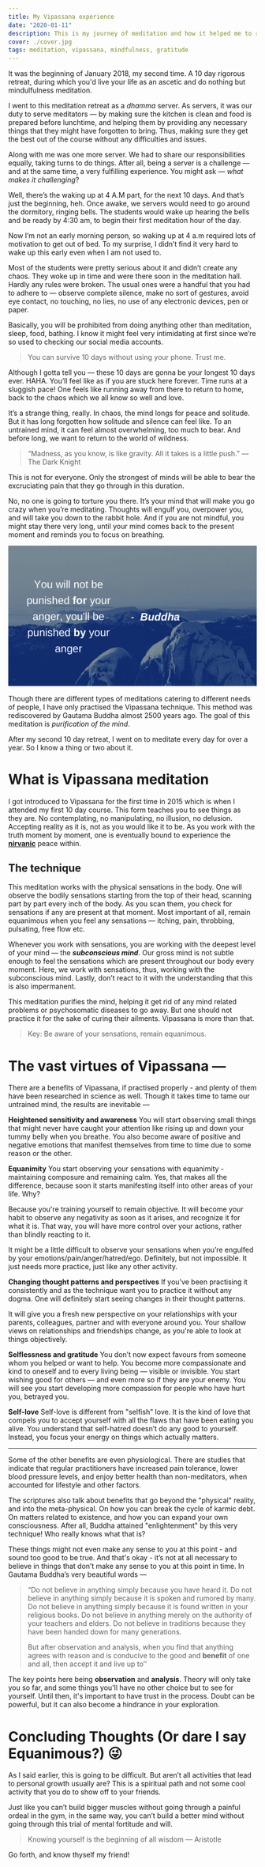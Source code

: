 ```yaml
---
title: My Vipassana experience
date: "2020-01-11"
description: This is my journey of meditation and how it helped me to realize the imporatnce of it and shaped some of my values and perception of the world.
cover: ./cover.jpg
tags: meditation, vipassana, mindfulness, gratitude
---
```


It was the beginning of January 2018, my second time. A 10 day rigorous retreat, during which you'd live your life as an ascetic and do nothing but mindulfulness meditation.

I went to this meditation retreat as a  _dhamma_  server. As servers, it was our duty to serve meditators — by making sure the kitchen is clean and food is prepared before lunchtime, and helping them by providing any necessary things that they might have forgotten to bring. Thus, making sure they get the best out of the course without any difficulties and issues.

Along with me was one more server. We had to share our responsibilities equally, taking turns to do things. After all, being a server is a challenge — and at the same time, a very fulfilling experience. You might ask —  _what makes it challenging_?

Well, there’s the waking up at 4 A.M part, for the next 10 days. And that’s just the beginning, heh. Once awake, we servers would need to go around the dormitory, ringing bells. The students would wake up hearing the bells and be ready by 4:30 am, to begin their first meditation hour of the day.

Now I’m not an early morning person, so waking up at 4 a.m required lots of motivation to get out of bed. To my surprise, I didn’t find it very hard to wake up this early even when I am not used to.

Most of the students were pretty serious about it and didn’t create any chaos. They woke up in time and were there soon in the meditation hall. Hardly any rules were broken. The usual ones were a handful that you had to adhere to — observe complete silence, make no sort of gestures, avoid eye contact, no touching, no lies, no use of any electronic devices, pen or paper.

Basically, you will be prohibited from doing anything other than meditation, sleep, food, bathing. I know it might feel very intimidating at first since we’re so used to checking our social media accounts.

> You can survive 10 days without using your phone. Trust me.

Although I gotta tell you — these 10 days are gonna be your longest 10 days ever. HAHA. You’ll feel like as if you are stuck here forever. Time runs at a sluggish pace! One feels like running away from there to return to home, back to the chaos which we all know so well and love.

It’s a strange thing, really. In chaos, the mind longs for peace and solitude. But it has long forgotten how solitude and silence can feel like. To an untrained mind, it can feel almost overwhelming, too much to bear. And before long, we want to return to the world of wildness.

> “Madness, as you know, is like gravity. All it takes is a little push.” — The Dark Knight

This is not for everyone. Only the strongest of minds will be able to bear the excruciating pain that they go through in this duration.

No, no one is going to torture you there. It’s your mind that will make you go crazy when you’re meditating. Thoughts will engulf you, overpower you, and will take you down to the rabbit hole. And if you are not mindful, you might stay there very long, until your mind comes back to the present moment and reminds you to focus on breathing.

![buddha_quote](./buddha_quote.png)

Though there are different types of meditations catering to different needs of people, I have only practised the Vipassana technique. This method was rediscovered by Gautama Buddha almost 2500 years ago. The goal of this meditation is  _purification of the mind_.

After my second 10 day retreat, I went on to meditate every day for over a year. So I know a thing or two about it.

# What is Vipassana meditation

I got introduced to Vipassana for the first time in 2015 which is when I attended my first 10 day course. This form teaches you to see things as they are. No contemplating, no manipulating, no illusion, no delusion. Accepting reality as it is, not as you would like it to be. As you work with the truth moment by moment, one is eventually bound to experience the  [**nirvanic**](https://www.dictionary.com/browse/nirvanic)  peace within.

## The technique

This meditation works with the physical sensations in the body. One will observe the bodily sensations starting from the top of their head, scanning part by part every inch of the body. As you scan them, you check for sensations if any are present at that moment. Most important of all, remain equanimous when you feel any sensations — itching, pain, throbbing, pulsating, free flow etc.

Whenever you work with sensations, you are working with the deepest level of your mind — the  **_subconscious mind_**. Our gross mind is not subtle enough to feel the sensations which are present throughout our body every moment. Here, we work with sensations, thus, working with the subconscious mind. Lastly, don’t react to it with the understanding that this is also impermanent.

This meditation purifies the mind, helping it get rid of any mind related problems or psychosomatic diseases to go away. But one should not practice it for the sake of curing their ailments. Vipassana is more than that.

> Key: Be aware of your sensations, remain equanimous.

# The vast virtues of Vipassana —

There are a benefits of Vipassana, if practised properly - and plenty of them have been researched in science as well. Though it takes time to tame our untrained mind, the results are inevitable —

**Heightened sensitivity and awareness**
You will start observing small things that might never have caught your attention like rising up and down your tummy belly when you breathe.  You also become aware of positive and negative emotions that manifest themselves from time to time due to some reason or the other.

**Equanimity**
 You start observing your sensations with equanimity - maintaining composure and remaining calm. Yes, that makes all the difference, because soon it starts manifesting itself into other areas of your life. Why?

Because you're training yourself to remain objective. It will become your habit to observe any negativity as soon as it arises, and recognize it for what it is. That way, you will have more control over your actions, rather than blindly reacting to it.
 
It might be a little difficult to observe your sensations when you’re engulfed by your emotions/pain/anger/hatred/ego. Definitely, but not impossible. It just needs more practice, just like any other activity.

**Changing thought patterns and perspectives**
If you’ve been practising it consistently and as the technique want you to practice it without any dogma. One will definitely start seeing changes in their thought patterns.

It will give you a fresh new perspective on your relationships with your parents, colleagues, partner and with everyone around you. Your shallow views on relationships and friendships change, as you're able to look at things objectively.

**Selflessness and gratitude**
You don’t now expect favours from someone whom you helped or want to help. You become more compassionate and kind to oneself and to every living being — visible or invisible. You start wishing good for others — and even more so if they are your enemy. You will see you start developing more compassion for people who have hurt you, betrayed you.

**Self-love**
Self-love is different from "selfish" love. It is the kind of love that compels you to accept yourself with all the flaws that have been eating you alive. You understand that self-hatred doesn’t do any good to yourself. Instead, you focus your energy on things which actually matters.

---

Some of the other benefits are even physiological. There are studies that indicate that regular practitioners have increased pain tolerance, lower blood pressure levels, and enjoy better health than non-meditators, when accounted for lifestyle and other factors.

The scriptures also talk about benefits that go beyond the "physical" reality, and into the meta-physical. On how you can break the cycle of karmic debt. On matters related to existence, and how you can expand your own consciousness. After all, Buddha attained "enlightenment" by this very technique! Who really knows what that is?

These things might not even make any sense to you at this point - and sound too good to be true. And that's okay - it’s not at all necessary to believe in things that don’t make any sense to you at this point in time. In Gautama Buddha’s very beautiful words —

> “Do not believe in anything simply because you have heard it. Do not believe in anything simply because it is spoken and rumored by many. Do not believe in anything simply because it is found written in your religious books. Do not believe in anything merely on the authority of your teachers and elders. Do not believe in traditions because they have been handed down for many generations.
> 
> But after observation and analysis, when you find that anything agrees with reason and is conducive to the good and  **benefit**  of one and all, then accept it and live up to’’

 The key points here being **observation** and **analysis**. Theory will only take you so far, and some things you'll have no other choice but to see for yourself. Until then, it's important to have trust in the process. Doubt can be powerful, but it can also become a hindrance in your exploration.

# Concluding Thoughts (Or dare I say Equanimous?) 😜

As I said earlier, this is going to be difficult. But aren’t all activities that lead to personal growth usually are? This is a spiritual path and not some cool activity that you do to show off to your friends.

Just like you can’t build bigger muscles without going through a painful ordeal in the gym, in the same way, you can’t build a better mind without going through this trial of mental fortitude and will.

> Knowing yourself is the beginning of all wisdom — Aristotle

Go forth, and know thyself my friend!



